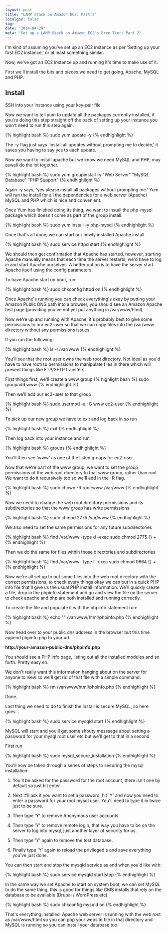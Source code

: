```yaml
---
layout: post
title: "LAMP stack on Amazon EC2: Part 2"
localgov: false
tag:
date: "2014-04-29"
meta: "Set up a LAMP Stack on Amazon EC2's Free Tier: Part 2"
---
```


I'm kind of assuming you've set up an EC2 instance as per 'Setting up your first EC2 instance,' or at least something similar.

Now, we've got an EC2 instance up and running it's time to make use of it.

First we'll install the bits and pieces we need to get going, Apache, MySQL and PHP.

## Install

SSH into your instance using your key-pair file

Now we want to tell yum to update all the packages currently installed, if you're doing this step straight off the back of setting up your instance you won't need to run this step again.

{% highlight bash %}
sudo yum update -y
{% endhighlight %}

The -y flag just says 'install all updates without prompting me to decide,' it saves you having to say yes to each update.

Now we want to install apache but we know we need MySQL and PHP, may aswell do the lot together.

{% highlight bash %}
sudo yum groupinstall -y "Web Server" "MySQL Database" "PHP Support"
{% endhighlight %}

Again -y says, 'yes please install all packages without prompting me.' Yum will run the install for all the dependencies for a web server (Apache) MySQL and PHP which is nice and convenient.

Once Yum has finished doing its thing, we want to install the php-mysql package which doesn't come as part of the group install.

{% highlight bash %}
sudo yum install -y php-mysql
{% endhighlight %}

Once that's all done, we can start our newly installed Apache install

{% highlight bash %}
sudo service httpd start
{% endhighlight %}

We should then get confirmation that Apache has started, however, starting Apache manually means that each time the server restarts, we'd have to log in and start Apache ourselves. A better option is to have the server start Apache itself using the config parameters.

To have Apache start on boot, run:

{% highlight bash %}
sudo chkconfig httpd on
{% endhighlight %}

Once Apache's running you can check everything's okay by putting your Amazon Public DNS path into a browser, you should see an Amazon Apache test page (providing you've not yet put anything in /var/www/html).

Now we're up and running with Apache, it's probably best to give some permissions to our ec2-user so that we can copy files into the /var/www directory without any permissions issues.

If you run the following:

{% highlight bash %}
ls -l /var/www
{% endhighlight %}

You'll see that the root user owns the web root directory. Not ideal as you'd have to have root/su permissions to manipulate files in there which will prevent things like FTP/SFTP transfers.

First things first, we'll create a www group
{% highlight bash %}
sudo groupadd www
{% endhighlight %}

Then we'll add our ec2-user to that group

{% highlight bash %}
sudo usermod -a -G www ec2-user
{% endhighlight %}

To pick up our new group we have to exit and log back in so run

{% highlight bash %}
exit
{% endhighlight %}

Then log back into your instance and run 

{% highlight bash %}
groups
{% endhighlight %}

You'll then see 'www' as one of the listed groups for ec2-user.

Now that we're part of the www group, we want to set the group permissions of the web root directory to that www group, rather than root. We want to do it recursively too so we'll add in the -R flag.

{% highlight bash %}
sudo chown -R root:www /var/www
{% endhighlight %}

Now we need to change the web root directory permissions and its subdirectories so that the www group has write permissions

{% highlight bash %}
sudo chmod 2775 /var/www
{% endhighlight %}

We also need to set the same permissions for any future subdirectories

{% highlight bash %}
find /var/www -type d -exec sudo chmod 2775 {} +
{% endhighlight %}

Then we do the same for files within those directories and subdirectories

{% highlight bash %}
find /var/www -type f -exec sudo chmod 0664 {} +
{% endhighlight %}

Now we're all set up to put some files into the web root directory with the correct permissions, to check every things okay we can put in a quick PHP info file that'll give us the usual PHP install information. We'll quickly create a file, drop in the phpinfo statement and go and view the file on the server to check apache and php are both installed and running correctly.

To create the file and populate it with the phpinfo statement run:

{% highlight bash %}
echo "<?php phpinfo.php; ?>" /var/www/html/phpinfo.php
{% endhighlight %}

Now head over to your public dns address in the browser but this time append phpinfo.php to your url

<strong>http://your-amazon-public-dns/phpinfo.php</strong>

You should see a PHP info page, listing out all the installed modules and so forth. Pretty easy eh.

We don't really want this information hanging about on the server for anyone to view so we'll get rid of that file with a simple command:

{% highlight bash %}
rm /var/www/html/phpinfo.php
{% endhighlight %}

Done.

Last thing we need to do to finish the install is secure MySQL, so here goes...

{% highlight bash %}
sudo service mysqld start
{% endhighlight %}

MySQL will start and you'll get some shouty messsage about setting a password for your mysql root user etc but we'll get to that in a second.

First run

{% highlight bash %}
sudo mysql_secure_installation
{% endhighlight %}

You'll now be taken through a series of steps to securing the mysql installation:

1. You'll be asked for the password for the root account, there isn't one by default so just hit enter

2. Next it'll ask if you want to set a password, hit 'Y' and now you need to enter a password for your root mysql user. You'll need to type it in twice just to be sure.

3. Then type 'Y' to remove Anonymous user accounts

4. Then type 'Y' to remove remote login, that way you have to be on the server to log into mysql, just another layer of security for us.

5. Then type 'Y' again to remove the test database.

6. Finally type 'Y' again to reload the privileged's and save everything you've just done.

You can then start and stop the mysqld service as and when you'd like with:

{% highlight bash %}
sudo service mysqld start|stop
{% endhighlight %}

In the same way we set Apache to start on system boot, we can set MySQL to do the same thing, this is good for things like CMS installs that rely on the database to be available (Drupal / WordPress etc).

{% highlight bash %}
sudo chkconfig mysqld on
{% endhighlight %}

That's everything installed. Apache web server is running with the web root as /var/www/html so you can pop your website file in that directory and MySQL is running so you can install your database too.

